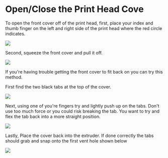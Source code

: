 # Open/Close the Print Head Cove

To open the front cover off of the print head, first, place your index and thumb finger on the left and right side of the print head where the red circle indicates. 

![](http://m3dhelp.com/support/assets/img_557609753306d.png)

Second, squeeze the front cover and pull it off. 

![](http://m3dhelp.com/support/assets/img_5576099b661c1.png)

If you're having trouble getting the front cover to fit back on you can try this method.

 First find the two black tabs at the top of the cover.

![](http://m3dhelp.com/support/assets/img_557609c69fcfb.png)

Next, using one of you're fingers try and lightly push up on the tabs. Don't use too much force or you could risk breaking the tab. You want to try and flex the tab back into a more straight position.

![](http://m3dhelp.com/support/assets/img_557609edacfd5.png)

Lastly, Place the cover back into the extruder. If done correctly the tabs should grab and snap onto the first vent hole shown below

![](http://m3dhelp.com/support/assets/img_55760a3b51d4e.png)

